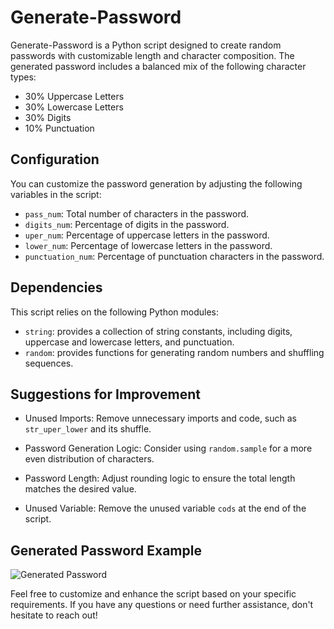 # Generate-Password

Generate-Password is a Python script designed to create random passwords with customizable length and character composition. The generated password includes a balanced mix of the following character types:

- 30% Uppercase Letters
- 30% Lowercase Letters
- 30% Digits
- 10% Punctuation

## Configuration

You can customize the password generation by adjusting the following variables in the script:

- `pass_num`: Total number of characters in the password.
- `digits_num`: Percentage of digits in the password.
- `uper_num`: Percentage of uppercase letters in the password.
- `lower_num`: Percentage of lowercase letters in the password.
- `punctuation_num`: Percentage of punctuation characters in the password.

## Dependencies

This script relies on the following Python modules:

- `string`: provides a collection of string constants, including digits, uppercase and lowercase letters, and punctuation.
- `random`: provides functions for generating random numbers and shuffling sequences.

## Suggestions for Improvement

- Unused Imports: Remove unnecessary imports and code, such as `str_uper_lower` and its shuffle.

- Password Generation Logic: Consider using `random.sample` for a more even distribution of characters.

- Password Length: Adjust rounding logic to ensure the total length matches the desired value.

- Unused Variable: Remove the unused variable `cods` at the end of the script.

## Generated Password Example

![Generated Password](https://user-images.githubusercontent.com/105138072/206670689-8e4ae5bd-190f-406a-be78-4c5f5dce8a11.png)

Feel free to customize and enhance the script based on your specific requirements. If you have any questions or need further assistance, don't hesitate to reach out!
